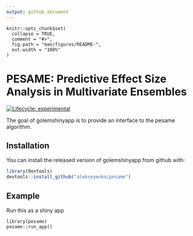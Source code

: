 ```yaml
---
output: github_document
---
```


<!-- README.md is generated from README.Rmd. Please edit that file -->

```{r, include = FALSE}
knitr::opts_chunk$set(
  collapse = TRUE,
  comment = "#>",
  fig.path = "man/figures/README-",
  out.width = "100%"
)
```

# PESAME: Predictive Effect Size Analysis in Multivariate Ensembles

<!-- badges: start -->
[![Lifecycle: experimental](https://img.shields.io/badge/lifecycle-experimental-orange.svg)](https://www.tidyverse.org/lifecycle/#experimental)
<!-- badges: end -->

The goal of golemshinyapp is to provide an interface to the pesame algorithm.

## Installation

You can install the released version of golemshinyapp from github with:

``` r
library(devtools)
devtools::install_github("alekseyenko/pesame")
```

## Example

Run this as a shiny app

```{r example}
library(pesame)
pesame::run_app()
```

